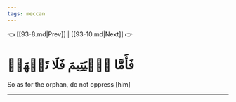 ```yaml
---
tags: meccan
---
```


👈 [[93-8.md|Prev]] | [[93-10.md|Next]] 👉

# فَأَمَّا ٱلۡيَتِيمَ فَلَا تَقۡهَرۡ

So as for the orphan, do not oppress [him]

---

